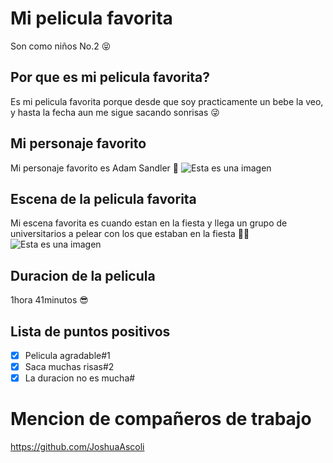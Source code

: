 # Mi pelicula favorita
Son como niños No.2 😝 
## Por que es mi pelicula favorita?
Es mi pelicula favorita porque desde que soy practicamente un bebe la veo, y hasta la fecha aun me sigue sacando sonrisas 😜 
## Mi personaje favorito 
Mi personaje favorito es Adam Sandler 🥺 
![Esta es una imagen](https://cl.buscafs.com/www.tomatazos.com/public/uploads/images/3296/3296_800x533.jpg)
## Escena de la pelicula favorita
Mi escena favorita es cuando estan en la fiesta y llega un grupo de universitarios a pelear con los que estaban en la fiesta 🤜🤣
![Esta es una imagen](https://cl.buscafs.com/www.tomatazos.com/public/uploads/images/3294/3294_901x600.jpg)
## Duracion de la pelicula
1hora 41minutos 😎 
## Lista de puntos positivos
- [x] Pelicula agradable#1
- [x] Saca muchas risas#2
- [x] La duracion no es mucha#
# Mencion de compañeros de trabajo
https://github.com/JoshuaAscoli